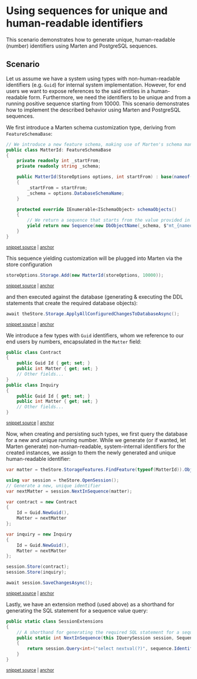 # Using sequences for unique and human-readable identifiers

This scenario demonstrates how to generate unique, human-readable (number) identifiers using Marten and PostgreSQL sequences.

## Scenario

Let us assume we have a system using types with non-human-readable identifiers (e.g. `Guid`) for internal system implementation. However, for end users we want to expose references to the said entities in a human-readable form. Furthermore, we need the identifiers to be unique and from a running positive sequence starting from 10000. This scenario demonstrates how to implement the described behavior using Marten and PostgreSQL sequences.

We first introduce a Marten schema customization type, deriving from `FeatureSchemaBase`:

<!-- snippet: sample_scenario-usingsequenceforuniqueid-setup -->
<a id='snippet-sample_scenario-usingsequenceforuniqueid-setup'></a>
```cs
// We introduce a new feature schema, making use of Marten's schema management facilities.
public class MatterId: FeatureSchemaBase
{
    private readonly int _startFrom;
    private readonly string _schema;

    public MatterId(StoreOptions options, int startFrom) : base(nameof(MatterId), options.Advanced.Migrator)
    {
        _startFrom = startFrom;
        _schema = options.DatabaseSchemaName;
    }

    protected override IEnumerable<ISchemaObject> schemaObjects()
    {
        // We return a sequence that starts from the value provided in the ctor
        yield return new Sequence(new DbObjectName(_schema, $"mt_{nameof(MatterId).ToLowerInvariant()}"), _startFrom);
    }
}
```
<sup><a href='https://github.com/JasperFx/marten/blob/master/src/Marten.Testing/Examples/ScenarioUsingSequenceForUniqueId.cs#L17-L36' title='Snippet source file'>snippet source</a> | <a href='#snippet-sample_scenario-usingsequenceforuniqueid-setup' title='Start of snippet'>anchor</a></sup>
<!-- endSnippet -->

This sequence yielding customization will be plugged into Marten via the store configuration

<!-- snippet: sample_scenario-usingsequenceforuniqueid-storesetup-1 -->
<a id='snippet-sample_scenario-usingsequenceforuniqueid-storesetup-1'></a>
```cs
storeOptions.Storage.Add(new MatterId(storeOptions, 10000));
```
<sup><a href='https://github.com/JasperFx/marten/blob/master/src/Marten.Testing/Examples/ScenarioUsingSequenceForUniqueId.cs#L43-L45' title='Snippet source file'>snippet source</a> | <a href='#snippet-sample_scenario-usingsequenceforuniqueid-storesetup-1' title='Start of snippet'>anchor</a></sup>
<!-- endSnippet -->

and then executed against the database (generating & executing the DDL statements that create the required database objects):

<!-- snippet: sample_scenario-usingsequenceforuniqueid-storesetup-2 -->
<a id='snippet-sample_scenario-usingsequenceforuniqueid-storesetup-2'></a>
```cs
await theStore.Storage.ApplyAllConfiguredChangesToDatabaseAsync();
```
<sup><a href='https://github.com/JasperFx/marten/blob/master/src/Marten.Testing/Examples/ScenarioUsingSequenceForUniqueId.cs#L48-L50' title='Snippet source file'>snippet source</a> | <a href='#snippet-sample_scenario-usingsequenceforuniqueid-storesetup-2' title='Start of snippet'>anchor</a></sup>
<!-- endSnippet -->

We introduce a few types with `Guid` identifiers, whom we reference to our end users by numbers, encapsulated in the `Matter` field:

<!-- snippet: sample_scenario-usingsequenceforuniqueid-setup-types -->
<a id='snippet-sample_scenario-usingsequenceforuniqueid-setup-types'></a>
```cs
public class Contract
{
    public Guid Id { get; set; }
    public int Matter { get; set; }
    // Other fields...
}
public class Inquiry
{
    public Guid Id { get; set; }
    public int Matter { get; set; }
    // Other fields...
}
```
<sup><a href='https://github.com/JasperFx/marten/blob/master/src/Marten.Testing/Examples/ScenarioUsingSequenceForUniqueId.cs#L79-L92' title='Snippet source file'>snippet source</a> | <a href='#snippet-sample_scenario-usingsequenceforuniqueid-setup-types' title='Start of snippet'>anchor</a></sup>
<!-- endSnippet -->

Now, when creating and persisting such types, we first query the database for a new and unique running number. While we generate (or if wanted, let Marten generate) non-human-readable, system-internal identifiers for the created instances, we assign to them the newly generated and unique human-readable identifier:

<!-- snippet: sample_scenario-usingsequenceforuniqueid-querymatter -->
<a id='snippet-sample_scenario-usingsequenceforuniqueid-querymatter'></a>
```cs
var matter = theStore.StorageFeatures.FindFeature(typeof(MatterId)).Objects.OfType<Sequence>().Single();

using var session = theStore.OpenSession();
// Generate a new, unique identifier
var nextMatter = session.NextInSequence(matter);

var contract = new Contract
{
    Id = Guid.NewGuid(),
    Matter = nextMatter
};

var inquiry = new Inquiry
{
    Id = Guid.NewGuid(),
    Matter = nextMatter
};

session.Store(contract);
session.Store(inquiry);

await session.SaveChangesAsync();
```
<sup><a href='https://github.com/JasperFx/marten/blob/master/src/Marten.Testing/Examples/ScenarioUsingSequenceForUniqueId.cs#L52-L76' title='Snippet source file'>snippet source</a> | <a href='#snippet-sample_scenario-usingsequenceforuniqueid-querymatter' title='Start of snippet'>anchor</a></sup>
<!-- endSnippet -->

Lastly, we have an extension method (used above) as a shorthand for generating the SQL statement for a sequence value query:

<!-- snippet: sample_scenario-usingsequenceforuniqueid-setup-extensions -->
<a id='snippet-sample_scenario-usingsequenceforuniqueid-setup-extensions'></a>
```cs
public static class SessionExtensions
{
    // A shorthand for generating the required SQL statement for a sequence value query
    public static int NextInSequence(this IQuerySession session, Sequence sequence)
    {
        return session.Query<int>("select nextval(?)", sequence.Identifier.QualifiedName).First();
    }
}
```
<sup><a href='https://github.com/JasperFx/marten/blob/master/src/Marten.Testing/Examples/ScenarioUsingSequenceForUniqueId.cs#L95-L104' title='Snippet source file'>snippet source</a> | <a href='#snippet-sample_scenario-usingsequenceforuniqueid-setup-extensions' title='Start of snippet'>anchor</a></sup>
<!-- endSnippet -->
